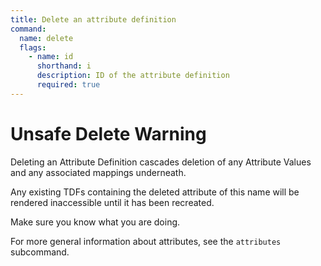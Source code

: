 ```yaml
---
title: Delete an attribute definition
command:
  name: delete
  flags:
    - name: id
      shorthand: i
      description: ID of the attribute definition
      required: true
---
```


# Unsafe Delete Warning

Deleting an Attribute Definition cascades deletion of any Attribute Values and any associated mappings underneath.

Any existing TDFs containing the deleted attribute of this name will be rendered inaccessible until it has been recreated.

Make sure you know what you are doing.

For more general information about attributes, see the `attributes` subcommand.

